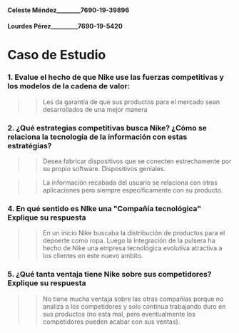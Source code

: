 #### Celeste Méndez________7690-19-39896
#### Lourdes Pérez_________7690-19-5420

# Caso de Estudio
### 1. Evalue el hecho de que Nike use las fuerzas competitivas y los modelos de la cadena de valor:
>> Les da garantía de que sus productos para el mercado sean desarrollados de una mejor manera

### 2. ¿Qué estrategias competitivas busca Nike? ¿Cómo se relaciona la tecnología de la información con estas estratégias?
>> Desea fabricar dispositivos que se conecten estrechamente por su propio software. Dispositivos geniales.

>> La información recabada del usuario se relaciona con otras aplicaciones pero siempre específicamente con su producto.

### 4. En qué sentido es NIke una "Compañía tecnológica" Explique su respuesta

>> En un inicio Nike buscaba la distribución de productos para el depoerte como ropa. Luego la integración de la pulsera ha hecho de Nike una empresa tecnológica evolutiva atractiva a los clientes en este nuevo ambito.

### 5. ¿Qué tanta ventaja tiene Nike sobre sus competidores? Explique su respuesta

>> No tiene mucha ventaja sobre las otras compañías porque no analiza a los competidores y solo continua trabajando duro en sus productos (no esta mal, pero eventualmente los competidores pueden acabar con sus ventas).